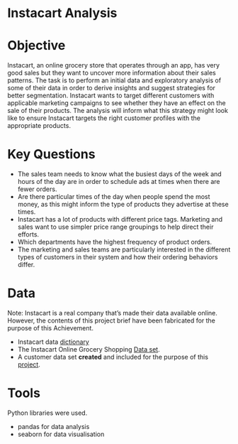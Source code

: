 # Instacart Analysis

# Objective
Instacart, an online grocery store that operates through an app, has very good sales but they want to uncover more information about their sales patterns. The task is to perform an initial data and exploratory analysis of some of their data in order to derive insights and suggest strategies for better segmentation. Instacart wants to target different customers with applicable marketing campaigns to see whether they have an effect on the sale of their products. The analysis will inform what this strategy might look like to ensure Instacart targets the right customer profiles with the appropriate products.

# Key Questions
* The sales team needs to know what the busiest days of the week and hours of the day are in order to schedule ads at times when there are fewer orders.
* Are there particular times of the day when people spend the most money, as this might inform the type of products they advertise at
these times.
* Instacart has a lot of products with different price tags. Marketing and sales want to use simpler price range groupings to help direct their efforts.
* Which departments have the highest frequency of product orders.
* The marketing and sales teams are particularly interested in the different types of customers in their system and how their ordering behaviors differ.

# Data 
Note: Instacart is a real company that’s made their data available online. However, the contents of this project brief have been fabricated for the purpose of this Achievement.
* Instacart data [dictionary](https://gist.github.com/jeremystan/c3b39d947d9b88b3ccff3147dbcf6c6b)
* The Instacart Online Grocery Shopping [Data set](https://www.kaggle.com/datasets/psparks/instacart-market-basket-analysis).
* A customer data set **created** and included for the purpose of this [project](https://s3.amazonaws.com/coach-courses-us/public/courses/data-immersion/A4/A4_Data_Assets/customers.zip).

# Tools
Python libraries were used. 
* pandas for data analysis
* seaborn for data visualisation
